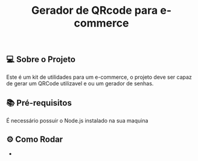 <!--START_SECTION:header-->
<div align="center">
  <p align="center">
    <h1>Gerador de QRcode para e-commerce</h1>
  </p>
</div>

<br/>

## 💻 Sobre o Projeto

Este é um kit de utilidades para um e-commerce, o projeto deve ser capaz de gerar um QRCode utilizavel e ou um gerador de senhas.

## 📚 Pré-requisitos

É necessário possuir o Node.js instalado na sua maquina

## ⚙️ Como Rodar

- 
